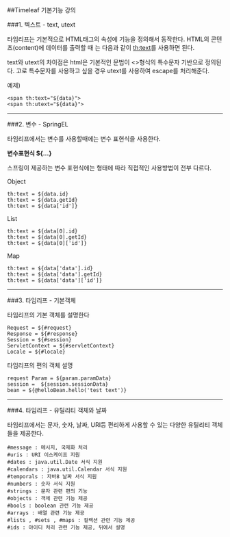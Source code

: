 ##Timeleaf 기본기능 강의

###1. 텍스트 - text, utext

타임리프는 기본적으로 HTML태그의 속성에 기능을 정의해서 동작한다. HTML의 콘텐츠(content)에 데이터를 출력할 때 는 다음과 같이 <th:text>를 사용하면 된다.

text와 utext의 차이점은 html은 기본적인 문법이 <>형식의 특수문자 기반으로 정의된다. 고로 특수문자를 사용하고 싶을 경우 utext를 사용하여 escape를 처리해준다.

예제)

    <span th:text="${data}">
    <span th:utext="${data}">

-------------------

###2. 변수 - SpringEL

타임리프에서는 변수를 사용할때에는 변수 표현식을 사용한다.

**변수표현식 ${...}**

스프링이 제공하는 변수 표현식에는 형태에 따라 직접적인 사용방법이 전부 다르다.

Object
    
    th:text = ${data.id}
    th:text = ${data.getId}
    th:text = ${data['id']}

List

    th:text = ${data[0].id}
    th:text = ${data[0].getId}
    th:text = ${data[0]['id']}

Map

    th:text = ${data['data'].id}
    th:text = ${data['data'].getId}
    th:text = ${data['data']['id']}

---------------
###3. 타임리프 - 기본객체

타임리프의 기본 객체를 설명한다

    Request = ${#request}
    Response = ${#response}
    Session = ${#session}
    ServletContext = ${#servletContext}
    Locale = ${#locale} 

타임리프의 편의 객체 설명

    request Param = ${param.paramData}
    session =  ${session.sessionData}
    bean = ${@helloBean.hello('test text')}

--------------
###4. 타임리프 - 유틸리티 객체와 날짜

타임리프에서는 문자, 숫자, 날짜, URI등 편리하게 사용할 수 있는 다양한 유틸리티 객체들을 제공한다.

    #message : 메시지, 국제화 처리
    #uris : URI 이스케이프 지원
    #dates : java.util.Date 서식 지원
    #calendars : java.util.Calendar 서식 지원
    #temporals : 자바8 날짜 서식 지원
    #numbers : 숫자 서식 지원
    #strings : 문자 관련 편의 기능
    #objects : 객체 관련 기능 제공
    #bools : boolean 관련 기능 제공
    #arrays : 배열 관련 기능 제공
    #lists , #sets , #maps : 컬렉션 관련 기능 제공
    #ids : 아이디 처리 관련 기능 제공, 뒤에서 설명

